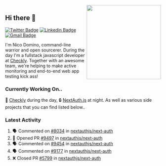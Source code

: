 <img align="right" src="https://user-images.githubusercontent.com/7415984/172472491-91b16eac-fa22-4ecf-92df-d687139fd1f9.gif" width="240" />

## Hi there 👋

[![Twitter Badge](https://img.shields.io/badge/-@ndom91-1ca0f1?style=flat-square&labelColor=1ca0f1&logo=twitter&logoColor=white&link=https://twitter.com/ndom91)](https://twitter.com/ndom91) [![Linkedin Badge](https://img.shields.io/badge/-ndom91-blue?style=flat-square&logo=Linkedin&logoColor=white&link=https://www.linkedin.com/in/ndom91/)](https://www.linkedin.com/in/ndom91/) [![Gmail Badge](https://img.shields.io/badge/-yo@ndo.dev-c14438?style=flat-square&logo=mail.ru&logoColor=white&link=mailto:yo@ndo.dev)](mailto:yo@ndo.dev)

I'm Nico Domino, command-line warrior and open sourcerer. During the day I'm a fullstack javascript developer at [Checkly](https://checklyhq.com). Together with an awesome team, we're helping to make active monitoring and end-to-end web app testing kick ass!

### Currently Working On..

🦝 [Checkly](https://checklyhq.com) during the day, 🔒 [NextAuth.js](https://github.com/nextauthjs/next-auth) at night. As well as various side projects that you can find listed below..

<!--START_SECTION_PROFILE_VIEWS:readme-info-->
<!--END_SECTION_PROFILE_VIEWS:readme-info-->

<!--START_SECTION_DAILY_COMMIT:readme-info-->
<!--END_SECTION_DAILY_COMMIT:readme-info-->

<!--START_SECTION_WEEKLY_COMMIT:readme-info-->
<!--END_SECTION_WEEKLY_COMMIT:readme-info-->

### Latest Activity

<!--START_SECTION:activity-->
1. 🗣 Commented on [#8034](https://github.com/nextauthjs/next-auth/issues/8034#issuecomment-1872234038) in [nextauthjs/next-auth](https://github.com/nextauthjs/next-auth)
2. 💪 Opened PR [#9497](https://github.com/nextauthjs/next-auth/pull/9497) in [nextauthjs/next-auth](https://github.com/nextauthjs/next-auth)
3. 🗣 Commented on [#9454](https://github.com/nextauthjs/next-auth/issues/9454#issuecomment-1872216866) in [nextauthjs/next-auth](https://github.com/nextauthjs/next-auth)
4. 🗣 Commented on [#9177](https://github.com/nextauthjs/next-auth/issues/9177#issuecomment-1872216386) in [nextauthjs/next-auth](https://github.com/nextauthjs/next-auth)
5. ❌ Closed PR [#5799](https://github.com/nextauthjs/next-auth/pull/5799) in [nextauthjs/next-auth](https://github.com/nextauthjs/next-auth)
<!--END_SECTION:activity-->
